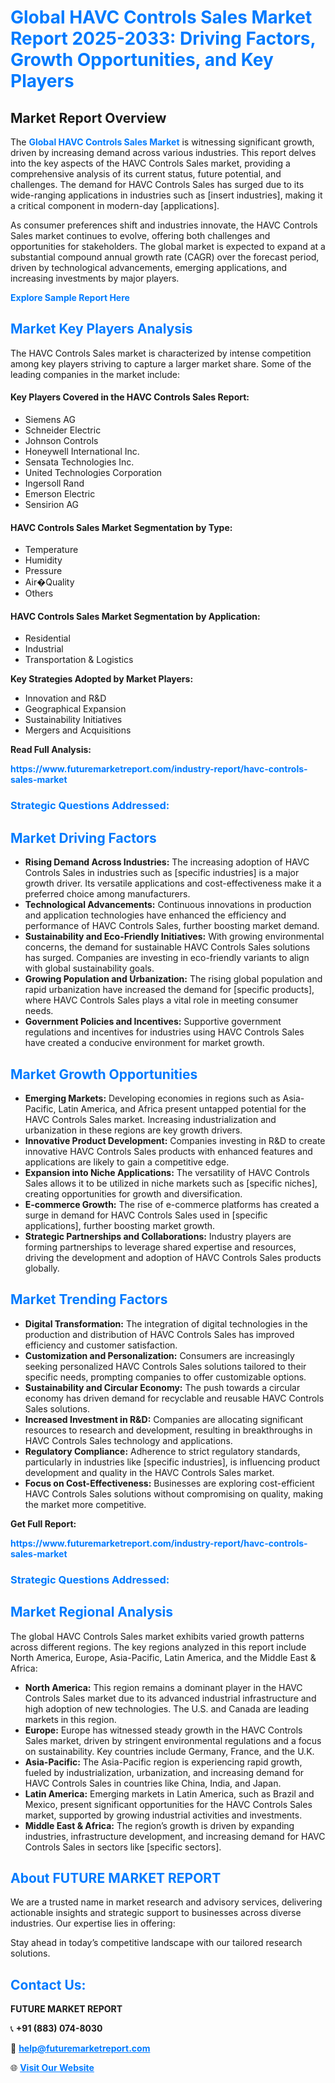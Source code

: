 <h1 style="color: #007BFF;">Global HAVC Controls Sales Market Report 2025-2033: Driving Factors, Growth Opportunities, and Key Players</h1>

<section id="overview">
<h2>Market Report Overview</h2>
<p>The <a href="https://www.futuremarketreport.com/industry-report/havc-controls-sales-market" style="color: #007BFF; text-decoration: none;"><strong>Global HAVC Controls Sales Market</strong></a> is witnessing significant growth, driven by increasing demand across various industries. This report delves into the key aspects of the HAVC Controls Sales market, providing a comprehensive analysis of its current status, future potential, and challenges. The demand for HAVC Controls Sales has surged due to its wide-ranging applications in industries such as [insert industries], making it a critical component in modern-day [applications].</p>
<p>As consumer preferences shift and industries innovate, the HAVC Controls Sales market continues to evolve, offering both challenges and opportunities for stakeholders. The global market is expected to expand at a substantial compound annual growth rate (CAGR) over the forecast period, driven by technological advancements, emerging applications, and increasing investments by major players.</p>
</section>

<section id="overview">
<p><a href="https://www.futuremarketreport.com/request-sample/reportId=109121" style="color: #007BFF; text-decoration: none;"><strong>Explore Sample Report Here</strong></a></p>
</section>

<section id="key-players">
<h2 style="color: #007BFF;">Market Key Players Analysis</h2>
<p>The HAVC Controls Sales market is characterized by intense competition among key players striving to capture a larger market share. Some of the leading companies in the market include:</p>
<h4>Key Players Covered in the HAVC Controls Sales Report:</h4>
<ul><li>Siemens AG</li><li>Schneider Electric</li><li>Johnson Controls</li><li>Honeywell International Inc.</li><li>Sensata Technologies Inc.</li><li>United Technologies Corporation</li><li>Ingersoll Rand</li><li>Emerson Electric</li><li>Sensirion AG</li></ul>
<h4>HAVC Controls Sales Market Segmentation by Type:</h4>
<ul><li>Temperature</li><li>Humidity</li><li>Pressure</li><li>Air�Quality</li><li>Others</li></ul>

<h4>HAVC Controls Sales Market Segmentation by Application:</h4>
<ul><li>Residential</li><li>Industrial</li><li>Transportation &amp; Logistics</li></ul>
<p><strong>Key Strategies Adopted by Market Players:</strong></p>
<ul>
<li>Innovation and R&D</li>
<li>Geographical Expansion</li>
<li>Sustainability Initiatives</li>
<li>Mergers and Acquisitions</li>
</ul>
</section>

<section>
<p><strong>Read Full Analysis: </strong></p><a href="https://www.futuremarketreport.com/industry-report/havc-controls-sales-market" style="color: #007BFF; text-decoration: none;"><strong>https://www.futuremarketreport.com/industry-report/havc-controls-sales-market</strong></a>
<h3 style="color: #007BFF;">Strategic Questions Addressed:</h3>
</section>

<section id="driving-factors">
<h2 style="color: #007BFF;">Market Driving Factors</h2>
<ul>
<li><strong>Rising Demand Across Industries:</strong> The increasing adoption of HAVC Controls Sales in industries such as [specific industries] is a major growth driver. Its versatile applications and cost-effectiveness make it a preferred choice among manufacturers.</li>
<li><strong>Technological Advancements:</strong> Continuous innovations in production and application technologies have enhanced the efficiency and performance of HAVC Controls Sales, further boosting market demand.</li>
<li><strong>Sustainability and Eco-Friendly Initiatives:</strong> With growing environmental concerns, the demand for sustainable HAVC Controls Sales solutions has surged. Companies are investing in eco-friendly variants to align with global sustainability goals.</li>
<li><strong>Growing Population and Urbanization:</strong> The rising global population and rapid urbanization have increased the demand for [specific products], where HAVC Controls Sales plays a vital role in meeting consumer needs.</li>
<li><strong>Government Policies and Incentives:</strong> Supportive government regulations and incentives for industries using HAVC Controls Sales have created a conducive environment for market growth.</li>
</ul>
</section>

<section id="growth-opportunities">
<h2 style="color: #007BFF;">Market Growth Opportunities</h2>
<ul>
<li><strong>Emerging Markets:</strong> Developing economies in regions such as Asia-Pacific, Latin America, and Africa present untapped potential for the HAVC Controls Sales market. Increasing industrialization and urbanization in these regions are key growth drivers.</li>
<li><strong>Innovative Product Development:</strong> Companies investing in R&D to create innovative HAVC Controls Sales products with enhanced features and applications are likely to gain a competitive edge.</li>
<li><strong>Expansion into Niche Applications:</strong> The versatility of HAVC Controls Sales allows it to be utilized in niche markets such as [specific niches], creating opportunities for growth and diversification.</li>
<li><strong>E-commerce Growth:</strong> The rise of e-commerce platforms has created a surge in demand for HAVC Controls Sales used in [specific applications], further boosting market growth.</li>
<li><strong>Strategic Partnerships and Collaborations:</strong> Industry players are forming partnerships to leverage shared expertise and resources, driving the development and adoption of HAVC Controls Sales products globally.</li>
</ul>
</section>

<section id="trending-factors">
<h2 style="color: #007BFF;">Market Trending Factors</h2>
<ul>
<li><strong>Digital Transformation:</strong> The integration of digital technologies in the production and distribution of HAVC Controls Sales has improved efficiency and customer satisfaction.</li>
<li><strong>Customization and Personalization:</strong> Consumers are increasingly seeking personalized HAVC Controls Sales solutions tailored to their specific needs, prompting companies to offer customizable options.</li>
<li><strong>Sustainability and Circular Economy:</strong> The push towards a circular economy has driven demand for recyclable and reusable HAVC Controls Sales solutions.</li>
<li><strong>Increased Investment in R&D:</strong> Companies are allocating significant resources to research and development, resulting in breakthroughs in HAVC Controls Sales technology and applications.</li>
<li><strong>Regulatory Compliance:</strong> Adherence to strict regulatory standards, particularly in industries like [specific industries], is influencing product development and quality in the HAVC Controls Sales market.</li>
<li><strong>Focus on Cost-Effectiveness:</strong> Businesses are exploring cost-efficient HAVC Controls Sales solutions without compromising on quality, making the market more competitive.</li>
</ul>
</section>

<section>
<p><strong>Get Full Report: </strong></p><a href="https://www.futuremarketreport.com/industry-report/havc-controls-sales-market" style="color: #007BFF; text-decoration: none;"><strong>https://www.futuremarketreport.com/industry-report/havc-controls-sales-market</strong></a>
<h3 style="color: #007BFF;">Strategic Questions Addressed:</h3>
</section>


<section id="regional-analysis">
<h2 style="color: #007BFF;">Market Regional Analysis</h2>
<p>The global HAVC Controls Sales market exhibits varied growth patterns across different regions. The key regions analyzed in this report include North America, Europe, Asia-Pacific, Latin America, and the Middle East & Africa:</p>
<ul>
<li><strong>North America:</strong> This region remains a dominant player in the HAVC Controls Sales market due to its advanced industrial infrastructure and high adoption of new technologies. The U.S. and Canada are leading markets in this region.</li>
<li><strong>Europe:</strong> Europe has witnessed steady growth in the HAVC Controls Sales market, driven by stringent environmental regulations and a focus on sustainability. Key countries include Germany, France, and the U.K.</li>
<li><strong>Asia-Pacific:</strong> The Asia-Pacific region is experiencing rapid growth, fueled by industrialization, urbanization, and increasing demand for HAVC Controls Sales in countries like China, India, and Japan.</li>
<li><strong>Latin America:</strong> Emerging markets in Latin America, such as Brazil and Mexico, present significant opportunities for the HAVC Controls Sales market, supported by growing industrial activities and investments.</li>
<li><strong>Middle East & Africa:</strong> The region’s growth is driven by expanding industries, infrastructure development, and increasing demand for HAVC Controls Sales in sectors like [specific sectors].</li>
</ul>
</section>

<footer>
<h2 style="color: #007BFF;">About FUTURE MARKET REPORT</h2>
<p>We are a trusted name in market research and advisory services, delivering actionable insights and strategic support to businesses across diverse industries. Our expertise lies in offering:</p>

<p>Stay ahead in today’s competitive landscape with our tailored research solutions.</p>

<h2 style="color: #007BFF;">Contact Us:</h2>
<p><strong>FUTURE MARKET REPORT</strong></p>
<p>📞 <strong>+91 (883) 074-8030</strong></p>
<p>📧 <strong><a href="mailto:help@futuremarketreport.com" style="color: #007BFF;">help@futuremarketreport.com</a></strong></p>
<p>🌐 <strong><a href="https://www.futuremarketreport.com/" style="color: #007BFF;">Visit Our Website</a></strong></p>
</footer>